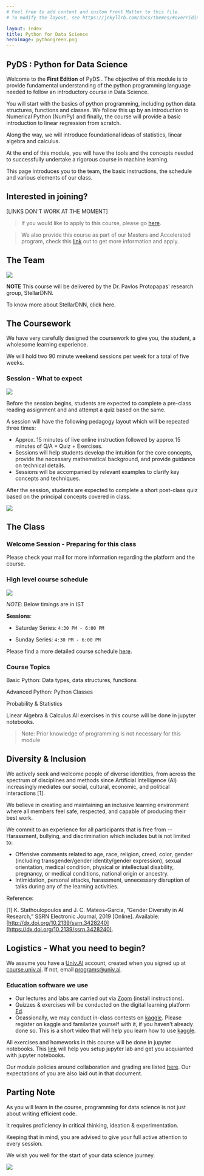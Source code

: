 ```yaml
---
# Feel free to add content and custom Front Matter to this file.
# To modify the layout, see https://jekyllrb.com/docs/themes/#overriding-theme-defaults

layout: index
title: Python for Data Science
heroimage: pythongreen.png
---
```


## PyDS : Python for Data Science


Welcome to the **First Edition** of PyDS
. 
The objective of this module is to provide fundamental understanding of the python programming language needed to follow an introductory course in Data Science.

You will start with the basics of python programming, including python data structures, functions and classes. We follow this up by an introduction to Numerical Python (NumPy) and finally, the course will provide a basic introduction to linear regression from scratch. 

Along the way, we will introduce foundational ideas of statistics, linear algebra and calculus.

At the end of this module, you will have the tools and the concepts needed to successfully undertake a rigorous course in machine learning.

This page introduces you to the team, the basic instructions, the schedule and various elements of our class.


## Interested in joining?

[LINKS DON'T WORK AT THE MOMENT]

> If you would like to apply to this course, please go [here](https://application.univ.ai/applications). 

> We also provide this course as part of our Masters and Accelerated program, check this [link](https://www.univ.ai/programs#ai) out to get more information and apply.


## The Team

![](index.assets/teampavlos.png)

**NOTE** This course will be delivered by the Dr. Pavlos Protopapas' research group, StellarDNN. 

To know more about StellarDNN, click here.

## The Coursework


We have very carefully designed the coursework to give you, the student, a wholesome learning experience.

We will hold two 90 minute weekend sessions per week for a total of five weeks. 

### Session - What to expect

![](index.assets/session.jpeg)

Before the session begins, students are expected to complete a pre-class reading assignment and and attempt a quiz based on the same.

A session will have the following pedagogy layout which will be repeated three times:

- Approx. 15 minutes of live online instruction followed by approx 15 minutes of Q/A + Quiz + Exercises. 
- Sessions will help students develop the intuition for the core concepts, 
 provide the necessary mathematical background, and provide guidance on technical details. 
- Sessions will be accompanied by relevant examples to clarify key concepts and techniques.

After the session, students are expected to complete a short post-class quiz based on the principal concepts covered in class.

![](index.assets/session.png)

## The Class

### Welcome Session - Preparing for this class 

Please check your mail for more information regarding the platform and the course.


### High level course schedule 

![](index.assets/schedule.png)


*NOTE*: Below timings are in IST

**Sessions**: 

- Saturday Series: ```4:30 PM - 6:00 PM ```

- Sunday Series: ```4:30 PM - 6:00 PM ```


Please find a more detailed course schedule [here](/schedule.md).


### Course Topics 

Basic Python: Data types, data structures, functions

Advanced Python: Python Classes

Probability & Statistics

Linear Algebra & Calculus
All exercises in this course will be done in jupyter notebooks. 

> Note: Prior knowledge of programming is not necessary for this module


## Diversity & Inclusion

We actively seek and welcome people of diverse identities, from across the spectrum of disciplines and methods since Artificial Intelligence (AI) increasingly mediates our social, cultural, economic, and political interactions [1]. 

We believe in creating and maintaining an inclusive learning environment where all members feel safe, respected, and capable of producing their best work. 

We commit to an experience for all participants that is free from -- Harassment, bullying, and discrimination which includes but is not limited to:

- Offensive comments related to age, race, religion, creed, color, gender (including transgender/gender identity/gender expression), sexual orientation, medical condition, physical or intellectual disability, pregnancy, or medical conditions, national origin or ancestry.
- Intimidation, personal attacks, harassment, unnecessary disruption of talks during any of the learning activities.

Reference: 

[1] K. Stathoulopoulos and J. C. Mateos-Garcia, “Gender Diversity in AI Research,” SSRN Electronic Journal, 2019 [Online]. Available: [http://dx.doi.org/10.2139/ssrn.3428240](https://dx.doi.org/10.2139/ssrn.3428240).

## Logistics - What you need to begin?

We assume you have a [Univ.AI](https://course.univ.ai) account, created when you signed up at [course.univ.ai](https://courses.univ.ai). 
If not, email [programs@univ.ai](mailto:programs@univ.ai).


### Education software we use

- Our lectures and labs are carried out via [Zoom](zoom.md) (install instructions).
- Quizzes & exercises will be conducted on the digital learning platform [Ed](edstem.md).
- Ocassionally, we may conduct in-class contests on [kaggle](https://www.kaggle.com/). Please register on kaggle and familarize yourself with it, if you haven't already done so. This is a short video that will help you learn how to use [kaggle](https://www.youtube.com/watch?v=Gp_qv317Gew).

All exercises and homeworks in this course will be done in jupyter notebooks. This [link](https://www.dataquest.io/blog/jupyter-notebook-tutorial/) will help you setup jupyter lab and get you acquianted with jupyter notebooks.

Our module policies around collaboration and grading are listed [here](/policy.md). Our expectations of you are also laid out in that document.


## Parting Note

As you will learn in the course, programming for data science is not just about writing efficient code.

It requires proficiency in critical thinking, ideation & experimentation.

Keeping that in mind, you are advised to give your full active attention to every session.

We wish you well for the start of your data science journey.

![](index.assets/pavlosaristotle.png)

